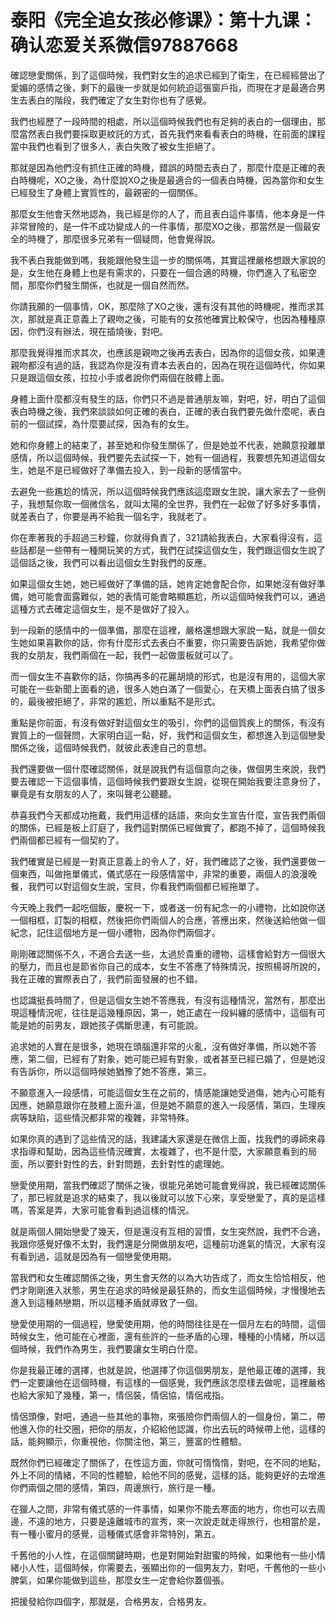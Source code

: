 # 泰阳《完全追女孩必修课》：第十九课：确认恋爱关系微信97887668

確認戀愛關係，到了這個時候，我們對女生的追求已經到了衛生，在已經經營出了愛媚的感情之後，剩下的最後一步就是如何統迫這張窗戶指，而現在才是最適合男生去表白的階段，我們確定了女生對你也有了感覺。

我們也經歷了一段時間的相處，所以這個時候我們也有足夠的表白的一個理由，那麼當然表白我們要採取更紋託的方式，首先我們來看看表白的時機，在前面的課程當中我們也看到了很多人，表白失敗了被女生拒絕了。

那就是因為他們沒有抓住正確的時機，錯誤的時間去表白了，那麼什麼是正確的表白時機呢，XO之後，為什麼說XO之後是最適合的一個表白時機，因為當你和女生已經發生了身體上實質性的，最親密的一個關係。

那麼女生他會天然地認為，我已經是你的人了，而且表白這件事情，他本身是一件非常冒險的，是一件不成功變成人的一件事情，那麼XO之後，那當然是一個最安全的時機了，那麼很多兄弟有一個疑問，他會覺得說。

我不表白我能做到嗎，我能跟他發生這一步的關係嗎，其實這裡嚴格想跟大家說的是，女生他在身體上也是有需求的，只要在一個合適的時機，你們進入了私密空間，那麼你們發生關係，也就是一個自然而然。

你請我願的一個事情，OK，那麼除了XO之後，還有沒有其他的時機呢，推而求其次，那就是真正意義上了親吻之後，可能有的女孩他確實比較保守，也因為種種原因，你們沒有辦法，現在插燒後，對吧。

那麼我覺得推而求其次，也應該是親吻之後再去表白，因為你的這個女孩，如果連親吻都沒有過的話，我認為你是沒有資本去表白的，因為在現在這個時代，你如果只是跟這個女孩，拉拉小手或者說你們兩個在肢體上面。

身體上面什麼都沒有發生的話，你們只不過是普通朋友嘛，對吧，好，明白了這個表白時機之後，我們來談談如何正確的表白，正確的表白我們要先做什麼呢，表白前的一個試探，為什麼要試探，因為有的女生。

她和你身體上的結束了，甚至她和你發生關係了，但是她並不代表，她願意投離單感情，所以這個時候，我們要先去試探一下，她有一個過程，我要想先知道這個女生，她是不是已經做好了準備去投入，到一段新的感情當中。

去避免一些尷尬的情況，所以這個時候我們應該這麼跟女生說，讓大家去了一些例子，我想幫你取一個微信名，就叫太陽的全世界，我們在一起做了好多好多事情，就差表白了，你要是再不給我一個名字，我就老了。

你在牽著我的手超過三秒鐘，你就得負責了，321請給我表白，大家看得沒有，這些話都是一些帶有一種開玩笑的方式，我們在試探這個女生，我們跟這個女生說了這個話之後，我們可以看出這個女生對我們的反應。

如果這個女生她，她已經做好了準備的話，她肯定她會配合你，如果她沒有做好準備，她可能會面露難似，她的表情可能會略顯尷尬，所以這個時候我們可以，通過這種方式去確定這個女生，是不是做好了投入。

到一段新的感情中的一個準備，那麼在這裡，嚴格還想跟大家說一點，就是一個女生她如果喜歡你的話，你有什麼形式去表白不重要，你只需要告訴她，我希望你做我的女朋友，我們兩個在一起，我們一起做蛋板就可以了。

而一個女生不喜歡你的話，你搞再多的花麗胡燒的形式，也是沒有用的，這個大家可能在一些新聞上面看的過，很多人她白滿了一個愛心，在天橋上面表白搞了很多的，最後被拒絕了，非常的尷尬，所以重點不是形式。

重點是你前面，有沒有做好對這個女生的吸引，你們的這個質疾上的關係，有沒有實質上的一個聲問，大家明白這一點，好，我們和這個女生，都想進入到這個戀愛關係之後，這個時候我們，就彼此表達自己的意想。

我們還要做一個什麼確認關係，就是說我們有這個意向之後，做個男生來說，我們要去確認一下這個事情，這個時候我們要跟女生說，從現在開始我要注意身份了，畢竟是有女朋友的人了，來叫聲老公聽聽。

恭喜我們今天都成功拖戴，我們用這樣的話語，來向女生宣告什麼，宣告我們兩個的關係，已經是板上訂庭了，我們這對關係已經做實了，都跑不掉了，這個時候我們兩個都已經有一個契約了。

我們確實是已經是一對真正意義上的令人了，好，我們確認了之後，我們還要做一個東西，叫做拖單儀式，儀式感在一段感情當中，非常的重要，兩個人的浪漫晚餐，我們可以對這個女生說，宝貝，你看我們兩個都已經拖單了。

今天晚上我們一起吃個飯，慶祝一下，或者送一份有紀念一的小禮物，比如說你送一個相框，訂製的相框，然後把你們兩個人的合應，答應出來，然後送給他做一個紀念，記住這個地方是一個小禮物，因為你們兩個才。

剛剛確認關係不久，不適合去送一些，太過於貴重的禮物，這樣會給對方一個很大的壓力，而且也是節省你自己的成本，女生不答應了特殊情況，按照楊哥所說的，我在正確的實際表白了，我們前面發展的也不錯。

也認識挺長時間了，但是這個女生她不答應我，有沒有這種情況，當然有，那麼出現這種情況呢，往往是這幾種原因，第一，她正處在一段糾纏的感情中，這個有可能是她的前男友，跟她孩子偶斷思連，有可能說。

追求她的人實在是很多，她現在頭腦還非常的火亂，沒有做好準備，所以她不答應，第二個，已經有了對象，她可能已經有對象，或者甚至已經已婚了，但是她沒有告訴你，所以這個時候她猶豫了她不答應，第三。

不願意進入一段感情，可能這個女生在之前的，情感能讓她受過傷，她內心可能有因應，她願意跟你在肢體上面升溫，但是她不願意的進入一段感情，第四，生理疾病等缺陷，這些情況都非常的複雜，非常特殊。

如果你真的遇到了這些情況的話，我建議大家還是在微信上面，找我們的導師來尋求指導和幫助，因為這些情況確實，太複雜了，也不是什麼，大家願意看到的局面，所以要針對性的去，針對問題，去針對性的處理她。

戀愛使用期，當我們確認了關係之後，很能兄弟她可能會覺得說，我已經確認關係了，那已經就是追求的結束了，我以後就可以放下心來，享受戀愛了，真的是這樣嗎，答案是弄，大家可能會看到過這樣的情況。

就是兩個人開始戀愛了幾天，但是還沒有互相的習慣，女生突然說，我們不合適，我跟你感覺好像不太對，我們還是分開做朋友吧，這種前功進氣的情況，大家有沒有看到過，這就是因為有一個戀愛使用期。

當我們和女生確認關係之後，男生會天然的以為大功告成了，而女生恰恰相反，他們才剛剛進入狀態，男生在追求的時候是最狂熱的，而女生這個時候，才慢慢地去進入到這種熱戀期，所以這種矛盾就導致了一個。

戀愛使用期的一個過程，戀愛使用期，他的時間往往是在一個月左右的時間，這個時候女生，他可能在心裡面，還有些許的一些矛盾的心理，種種的小情緒，所以這個時候，我們作為男生，我們要讓女生明白什麼。

你是我最正確的選擇，也就是說，他選擇了你這個男朋友，是他最正確的選擇，我們一定要讓他在這個時機，有這樣的一個感覺，我們應該怎麼樣去做呢，這裡嚴格也給大家知了幾種，第一，情侶裝，情侶協，情侶戒指。

情侶頭像，對吧，通過一些其他的事物，來張險你們兩個人的一個身份，第二，帶他進入你的社交圈，把你的朋友，介紹給他認識，你出去玩的時候帶上他，這樣的話，能夠顯示，你重視他，你關注他，第三，豐富的性體驗。

既然你們已經確定了關係了，在性這方面，你就可惰惰惰，對吧，在不同的地點，外上不同的情緒，不同的性體驗，給他不同的感覺，這樣的話，能夠更好的去增進你們兩個之間的感情，第四，周邊旅行，旅行是一種。

在獵人之間，非常有儀式感的一件事情，如果你不能去寒面的地方，你也可以去周邊，不遠的地方，只要是遠離城市的宣秀，來一次說走就走得旅行，也相當於是，有一種小蜜月的感覺，這種儀式感會非常特別，第五。

千舊他的小人性，在這個關鍵時期，也是對開始對甜蜜的時候，如果他有一些小情緒小人性，這個時候，你需要去，張顯出你的一個男友力，對吧，千舊他的一些小脾氣，如果你能做到這些，那麼女生一定會給你蓋個張。

把援發給你四個字，那就是，合格男友，合格男友。